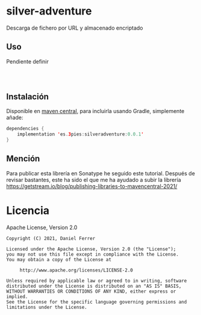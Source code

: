 # silver-adventure

Descarga de fichero por URL y almacenado encriptado

Uso
-----

Pendiente definir

```java

  

```



Instalación
-----

Disponible en [maven central](https://search.maven.org/search?q=a:silveradventure), para incluirla usando Gradle, simplemente añade:

```java
dependencies {
    implementation 'es.3pies:silveradventure:0.0.1'
}
```

Mención
-----

Para publicar esta librería en Sonatype he seguido este tutorial. Después de revisar bastantes, este ha sido el que me ha ayudado a subir la librería
https://getstream.io/blog/publishing-libraries-to-mavencentral-2021/



# Licencia

Apache License, Version 2.0

    Copyright (C) 2021, Daniel Ferrer
    
    Licensed under the Apache License, Version 2.0 (the "License");
    you may not use this file except in compliance with the License.
    You may obtain a copy of the License at
    
         http://www.apache.org/licenses/LICENSE-2.0
    
    Unless required by applicable law or agreed to in writing, software
    distributed under the License is distributed on an "AS IS" BASIS,
    WITHOUT WARRANTIES OR CONDITIONS OF ANY KIND, either express or implied.
    See the License for the specific language governing permissions and
    limitations under the License.
